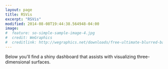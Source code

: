 ```yaml
---
layout: page
title: RSVis
excerpt: "RSVis"
modified: 2014-08-08T19:44:38.564948-04:00
image:
#  feature: so-simple-sample-image-4.jpg
#  credit: WeGraphics
#  creditlink: http://wegraphics.net/downloads/free-ultimate-blurred-background-pack/
---
```


Below you'll find a shiny dashboard that assists with visualizing three-dimensional surfaces. 
